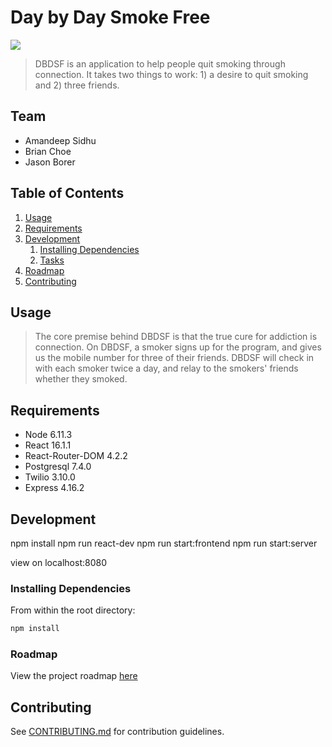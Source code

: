 # Day by Day Smoke Free

<img src="http://cdn2.collective-evolution.com/assets/uploads/2015/09/smoker-759x500.png">

> DBDSF is an application to help people quit smoking through connection. It takes two things to work: 1) a desire to quit smoking and 2) three friends.

## Team

  - Amandeep Sidhu
  - Brian Choe
  - Jason Borer

## Table of Contents

1. [Usage](#Usage)
1. [Requirements](#requirements)
1. [Development](#development)
    1. [Installing Dependencies](#installing-dependencies)
    1. [Tasks](#tasks)
1. [Roadmap](#roadmap)
1. [Contributing](#contributing)

## Usage

> The core premise behind DBDSF is that the true cure for addiction is connection. On DBDSF, a smoker signs up for the program, and gives us the mobile number for three of their friends. DBDSF will check in with each smoker twice a day, and relay to the smokers' friends whether they smoked.

## Requirements

- Node 6.11.3
- React 16.1.1
- React-Router-DOM 4.2.2
- Postgresql 7.4.0
- Twilio 3.10.0
- Express 4.16.2

## Development

npm install
npm run react-dev
npm run start:frontend
npm run start:server

view on localhost:8080

### Installing Dependencies

From within the root directory:

```sh
npm install
```

### Roadmap

View the project roadmap [here](LINK_TO_DOC)


## Contributing

See [CONTRIBUTING.md](CONTRIBUTING.md) for contribution guidelines.
